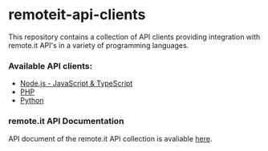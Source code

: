 # remoteit-api-clients
This repository contains a collection of API clients providing integration with remote.it API's in a variety of programming languages.

### Available API clients:
- [Node.js - JavaScript & TypeScript](nodejs)
- [PHP](php)
- [Python](python)

### remote.it API Documentation
API document of the remote.it API collection is avaliable [here](https://docs.remote.it/api-reference/overview).